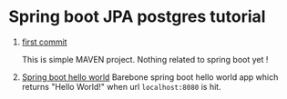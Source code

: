 # Spring boot JPA postgres tutorial

1. [first commit](https://github.com/Mahesha999/spring-boot-postgres/commit/c09a7453a598cf2aef1825887ec85e1eb2c1f063)
  
   This is simple MAVEN project. Nothing related to spring boot yet !

2. [Spring boot hello world](https://github.com/Mahesha999/spring-boot-postgres/commit/84f6f00d26d2a1702c215f085e2fa7e220e922f0)
   Barebone spring boot hello world app which returns "Hello World!" when url `localhost:8080` is hit.